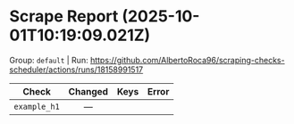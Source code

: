 # Scrape Report (2025-10-01T10:19:09.021Z)

Group: `default`  |  Run: https://github.com/AlbertoRoca96/scraping-checks-scheduler/actions/runs/18158991517

| Check | Changed | Keys | Error |
|---|:---:|:--|:--|
| `example_h1` | — |  |  |
